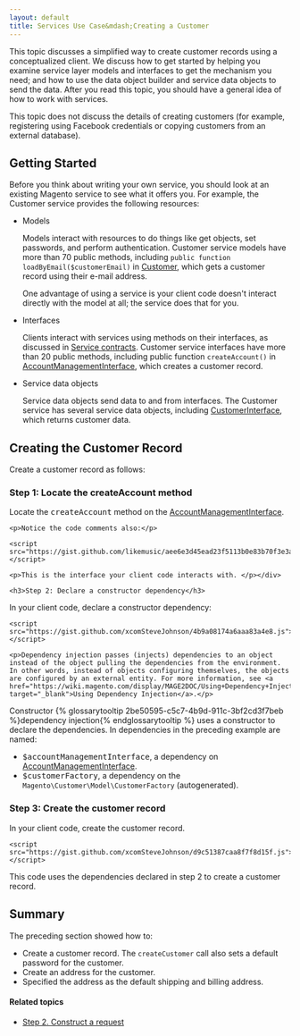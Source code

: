 ```yaml
---
layout: default
title: Services Use Case&mdash;Creating a Customer
---
```


This topic discusses a simplified way to create customer records using a conceptualized client. We discuss how to get started by helping you examine service layer models and interfaces to get the mechanism you need; and how to use the data object builder and service data objects to send the data. After you read this topic, you should have a general idea of how to work with services.

This topic does not discuss the details of creating customers (for example, registering using Facebook credentials or copying customers from an external database).

## Getting Started

Before you think about writing your own service, you should look at an existing Magento service to see what it offers you. For example, the Customer service provides the following resources:

*	Models

	Models interact with resources to do things like get objects, set passwords, and perform authentication. Customer service models have more than 70 public methods, including `public function loadByEmail($customerEmail)` in <a href="{{ site.mage2000url }}app/code/Magento/Customer/Model/Customer.php" target="_blank">Customer</a>, which gets a customer record using their e-mail address.

	One advantage of using a service is your client code doesn't interact directly with the model at all; the service does that for you.

*	Interfaces

	Clients interact with services using methods on their interfaces, as discussed in [Service contracts]({{page.baseurl}}service-contracts.html). Customer service interfaces have more than 20 public methods, including public function `createAccount()` in <a href="{{ site.mage2000url }}app/code/Magento/Customer/Api/AccountManagementInterface.php" target="_blank">AccountManagementInterface</a>, which creates a customer record.

*	Service data objects

	Service data objects send data to and from interfaces. The Customer service has several service data objects, including <a href="{{ site.mage2000url }}app/code/Magento/Customer/Api/Data/CustomerInterface.php" target="_blank">CustomerInterface</a>, which returns customer data.

## Creating the Customer Record

Create a customer record as follows:

<div id="accordion">
  <h3>Step 1: Locate the createAccount method</h3>
  <div><p>Locate the <tt>createAccount</tt> method on the <a href="{{ site.mage2000url }}app/code/Magento/Customer/Api/AccountManagementInterface.php" target="_blank">AccountManagementInterface</a>.</p>

	<p>Notice the code comments also:</p>

	<script src="https://gist.github.com/likemusic/aee6e3d45ead23f5113b0e83b70f3e3a.js"></script>

	<p>This is the interface your client code interacts with. </p></div>

	<h3>Step 2: Declare a constructor dependency</h3>

<div><p>In your client code, declare a constructor dependency:</p>

	<script src="https://gist.github.com/xcomSteveJohnson/4b9a08174a6aaa83a4e8.js"></script>

	<p>Dependency injection passes (injects) dependencies to an object instead of the object pulling the dependencies from the environment. In other words, instead of objects configuring themselves, the objects are configured by an external entity. For more information, see <a href="https://wiki.magento.com/display/MAGE2DOC/Using+Dependency+Injection" target="_blank">Using Dependency Injection</a>.</p>

<p>Constructor {% glossarytooltip 2be50595-c5c7-4b9d-911c-3bf2cd3f7beb %}dependency injection{% endglossarytooltip %} uses a constructor to declare the dependencies. In dependencies in the preceding example are named:</p>

<ul><li><tt>$accountManagementInterface</tt>, a dependency on <a href="{{ site.mage2000url }}app/code/Magento/Customer/Api/AccountManagementInterface.php" target="_blank">AccountManagementInterface</a>.</li>
	<li><tt>$customerFactory</tt>, a dependency on the <code>Magento\Customer\Model\CustomerFactory</code> (autogenerated).</li></ul>
</div>
<h3>Step 3: Create the customer record</h3>
<div><p>In your client code, create the customer record.</p>

	<script src="https://gist.github.com/xcomSteveJohnson/d9c51387caa8f7f8d15f.js"></script>

<p>This code uses the dependencies declared in step 2 to create a customer record.</p>
</div></div>

## Summary

The preceding section showed how to:

*	Create a customer record. The `createCustomer` call also sets a default password for the customer.
*	Create an address for the customer.
*	Specified the address as the default shipping and billing address.

#### Related topics

*	<a href="{{page.baseurl}}get-started/gs-web-api-request.html">Step 2. Construct a request</a>
